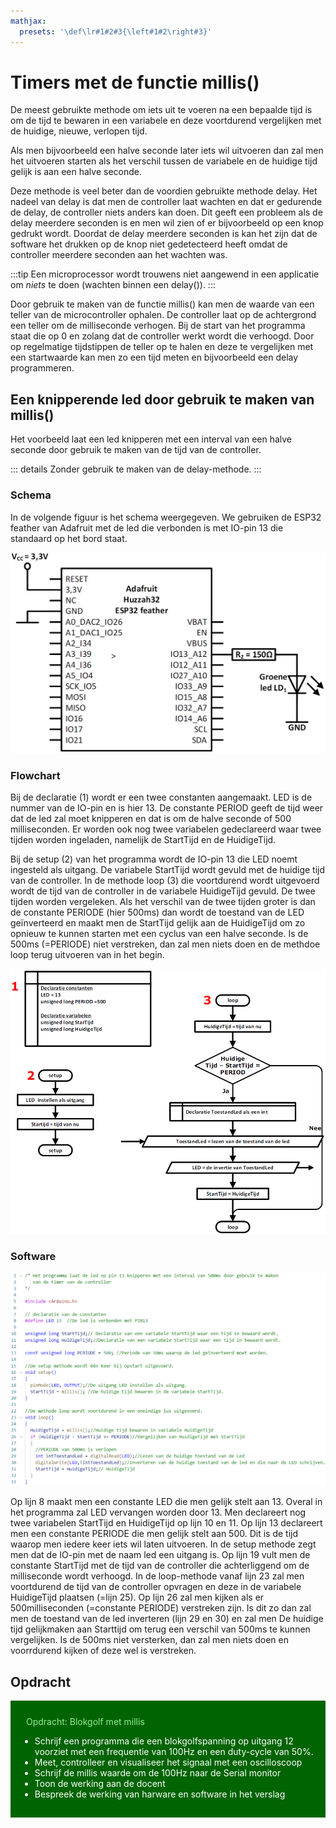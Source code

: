 ```yaml
---
mathjax:
  presets: '\def\lr#1#2#3{\left#1#2\right#3}'
---
```


# Timers met de functie millis()

De meest gebruikte methode om iets uit te voeren na een bepaalde tijd is om de tijd te bewaren in een variabele en deze voortdurend vergelijken met de huidige, nieuwe, verlopen tijd.

Als men bijvoorbeeld een halve seconde later iets wil uitvoeren dan zal men het uitvoeren starten als het verschil tussen de variabele en de huidige tijd gelijk is aan een halve seconde.

Deze methode is veel beter dan de voordien gebruikte methode delay. Het nadeel van delay is dat men de controller laat wachten en dat er gedurende de delay, de controller niets anders kan doen. Dit geeft een probleem als de delay meerdere seconden is en men wil zien of er bijvoorbeeld op een knop gedrukt wordt.
Doordat de delay meerdere seconden is kan het zijn dat de software het drukken op de knop niet gedetecteerd heeft omdat de controller meerdere seconden aan het wachten was.

:::tip
Een microprocessor wordt trouwens niet aangewend in een applicatie om *niets* te doen (wachten binnen een delay()).
:::

Door gebruik te maken van de functie millis() kan men de waarde van een teller van de microcontroller ophalen. De controller laat op de achtergrond een teller om de milliseconde verhogen. Bij de start van het programma staat die op 0 en zolang dat de controller werkt wordt die verhoogd. Door op regelmatige tijdstippen de teller op te halen en deze te vergelijken met een startwaarde kan men zo een tijd meten en bijvoorbeeld een delay programmeren.

## Een knipperende led door gebruik te maken van millis()

Het voorbeeld laat een led knipperen met een interval van een halve seconde door gebruik te maken van de tijd van de controller.

::: details
Zonder gebruik te maken van de delay-methode. 
:::

### Schema

In de volgende figuur is het schema weergegeven. We gebruiken de ESP32 feather van Adafruit met de led die
verbonden is met IO-pin 13 die standaard op het bord staat.

![Schema van de hardware.](./images/schema.png)

### Flowchart

Bij de declaratie (1) wordt er een twee constanten aangemaakt. LED is de nummer van de IO-pin en is hier 13. De constante PERIOD geeft de tijd weer dat de led zal moet knipperen en dat is om de halve seconde of 500 milliseconden.
Er worden ook nog twee variabelen gedeclareerd waar twee tijden worden ingeladen, namelijk de StartTijd en de HuidigeTijd. 

Bij de setup (2) van het programma wordt de IO-pin 13 die LED noemt ingesteld als uitgang.
De variabele StartTijd wordt gevuld met de huidige tijd van de controller.
In de methode loop (3) die voortdurend wordt uitgevoerd wordt de tijd van de controller in de variabele HuidigeTijd gevuld. De twee tijden worden vergeleken. Als het verschil van de twee tijden groter is dan de constante PERIODE (hier 500ms) dan wordt de toestand van de LED geïnverteerd en maakt men de StartTijd gelijk aan de HuidigeTijd om zo opnieuw te kunnen starten met een cyclus van een halve seconde.
Is de 500ms (=PERIODE) niet verstreken, dan zal men niets doen en de methdoe loop terug uitvoeren van in het begin.

![Flowchart van een knipperende led.](./images/fc.png)

### Software

![Programma die de led laat knipperen.](./images/prog.png)

Op lijn 8 maakt men een constante LED die men gelijk stelt aan 13. Overal in het programma zal LED vervangen worden door 13.
Men declareert nog twee variabelen StartTijd en HuidigeTijd op lijn 10 en 11. Op lijn 13 declareert men een constante PERIODE die men gelijk stelt aan 500. Dit is de tijd waarop men iedere keer iets wil laten uitvoeren.
In de setup methode zegt men dat de IO-pin met de naam led een uitgang is. Op lijn 19 vult men de constante StartTijd met de tijd van de controller die achterliggend om de milliseconde wordt verhoogd.
In de loop-methode vanaf lijn 23 zal men voortdurend de tijd van de controller opvragen en deze in de variabele HuidigeTijd plaatsen (=lijn 25).
Op lijn 26 zal men kijken als er 500milliseconden (=constante PERIODE) verstreken zijn. Is dit zo dan zal men de toestand van de led inverteren (lijn 29 en 30) en zal men De huidige tijd gelijkmaken aan Starttijd om terug een verschil van 500ms te kunnen vergelijken.
Is de 500ms niet versterken, dan zal men niets doen en voorrdurend kijken of deze wel is verstreken.

## Opdracht

<div style="background-color:darkgreen; text-align:left; vertical-align:left; padding:15px;">
<p style="color:lightgreen; margin:10px">
Opdracht: Blokgolf met millis
<ul style="color: white;">
<li>Schrijf een programma die een blokgolfspanning op uitgang 12 voorziet met een frequentie van 100Hz en een duty-cycle van 50%.
</li>
<li>Meet, controlleer en visualiseer het signaal met een oscilloscoop</li>
<li>Schrijf de millis waarde om de 100Hz naar de Serial monitor</li>
<li>Toon de werking aan de docent</li>
<li>Bespreek de werking van harware en software in het verslag</li>
</ul>
</p>
</div>